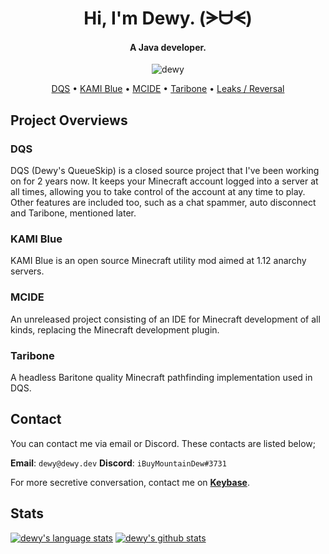 <h1 align="center">
  Hi, I'm Dewy. (ᗒᗨᗕ)
  <br>
</h1>

<h4 align="center">A Java developer.</h4>

<p align="center"><img src="https://komarev.com/ghpvc/?username=iBuyMountainDew" alt="dewy" /></p>

<p align="center">
  <a href="https://dqs.dewy.dev">DQS</a>
  •
  <a href="https://github.com/kami-blue/client">KAMI Blue</a>
  •
  <a href="https://github.com/MC-IDE/MCIDE">MCIDE</a>
  •
  <a href="https://dqs.dewy.dev/features#taribone-commands">Taribone</a>
  •
  <a href="https://github.com/dewysoftwareleaks">Leaks / Reversal</a>
</p>

## Project Overviews

### DQS

DQS (Dewy's QueueSkip) is a closed source project that I've been working on for 2 years now. It keeps your Minecraft account logged into a server at all times, allowing you to take control of the account at any time to play. Other features are included too, such as a chat spammer, auto disconnect and Taribone, mentioned later.

### KAMI Blue

KAMI Blue is an open source Minecraft utility mod aimed at 1.12 anarchy servers.

### MCIDE

An unreleased project consisting of an IDE for Minecraft development of all kinds, replacing the Minecraft development plugin.

### Taribone

A headless Baritone quality Minecraft pathfinding implementation used in DQS.

## Contact

You can contact me via email or Discord. These contacts are listed below;

**Email**: `dewy@dewy.dev`
**Discord**: `iBuyMountainDew#3731`

For more secretive conversation, contact me on **[Keybase](https://keybase.io/dewy)**.

## Stats

[![dewy's language stats](https://github-readme-stats.vercel.app/api/top-langs/?username=iBuyMountainDew)](https://dqs.dewy.dev)
[![dewy's github stats](https://github-readme-stats.vercel.app/api?username=iBuyMountainDew&show_icons=true)](https://dqs.dewy.dev)

